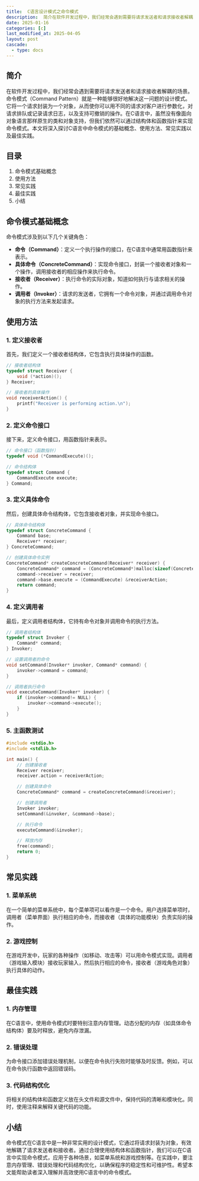 ```yaml
---
title:  C语言设计模式之命令模式
description:  简介在软件开发过程中，我们经常会遇到需要将请求发送者和请求接收者解耦的场景。命令模式（Command Pattern）就是一种能够很好地解决这一问题的设计模式。它将一个请求封装为一个对象，从而使你可以用不同的请求对客户进行参数化，对请求排队或记录请求日志，以及支持可撤销的操作。在C语言中，虽然没有像面向对象语言那样原生的类和对象支持，但我们依然可以通过结构体和函数指针来实现命令模式。本文将深入探讨C语言中命令模式的基础概念、使用方法、常见实践以及最佳实践。
date: 2025-01-16
categories: [c]
last_modified_at: 2025-04-05 
layout: post
cascade:
  - type: docs
---
```



## 简介
在软件开发过程中，我们经常会遇到需要将请求发送者和请求接收者解耦的场景。命令模式（Command Pattern）就是一种能够很好地解决这一问题的设计模式。它将一个请求封装为一个对象，从而使你可以用不同的请求对客户进行参数化，对请求排队或记录请求日志，以及支持可撤销的操作。在C语言中，虽然没有像面向对象语言那样原生的类和对象支持，但我们依然可以通过结构体和函数指针来实现命令模式。本文将深入探讨C语言中命令模式的基础概念、使用方法、常见实践以及最佳实践。

## 目录
1. 命令模式基础概念
2. 使用方法
3. 常见实践
4. 最佳实践
5. 小结

## 命令模式基础概念
命令模式涉及到以下几个关键角色：
- **命令（Command）**：定义一个执行操作的接口，在C语言中通常用函数指针来表示。
- **具体命令（ConcreteCommand）**：实现命令接口，封装一个接收者对象和一个操作，调用接收者的相应操作来执行命令。
- **接收者（Receiver）**：执行命令的实际对象，知道如何执行与请求相关的操作。
- **调用者（Invoker）**：请求的发送者，它拥有一个命令对象，并通过调用命令对象的执行方法来发起请求。

## 使用方法
### 1. 定义接收者
首先，我们定义一个接收者结构体，它包含执行具体操作的函数。
```c
// 接收者结构体
typedef struct Receiver {
    void (*action)();
} Receiver;

// 接收者的具体操作
void receiverAction() {
    printf("Receiver is performing action.\n");
}
```

### 2. 定义命令接口
接下来，定义命令接口，用函数指针来表示。
```c
// 命令接口（函数指针）
typedef void (*CommandExecute)();

// 命令结构体
typedef struct Command {
    CommandExecute execute;
} Command;
```

### 3. 定义具体命令
然后，创建具体命令结构体，它包含接收者对象，并实现命令接口。
```c
// 具体命令结构体
typedef struct ConcreteCommand {
    Command base;
    Receiver* receiver;
} ConcreteCommand;

// 创建具体命令实例
ConcreteCommand* createConcreteCommand(Receiver* receiver) {
    ConcreteCommand* command = (ConcreteCommand*)malloc(sizeof(ConcreteCommand));
    command->receiver = receiver;
    command->base.execute = (CommandExecute) &receiverAction;
    return command;
}
```

### 4. 定义调用者
最后，定义调用者结构体，它持有命令对象并调用命令的执行方法。
```c
// 调用者结构体
typedef struct Invoker {
    Command* command;
} Invoker;

// 设置调用者的命令
void setCommand(Invoker* invoker, Command* command) {
    invoker->command = command;
}

// 调用者执行命令
void executeCommand(Invoker* invoker) {
    if (invoker->command!= NULL) {
        invoker->command->execute();
    }
}
```

### 5. 主函数测试
```c
#include <stdio.h>
#include <stdlib.h>

int main() {
    // 创建接收者
    Receiver receiver;
    receiver.action = receiverAction;

    // 创建具体命令
    ConcreteCommand* command = createConcreteCommand(&receiver);

    // 创建调用者
    Invoker invoker;
    setCommand(&invoker, &command->base);

    // 执行命令
    executeCommand(&invoker);

    // 释放内存
    free(command);
    return 0;
}
```

## 常见实践
### 1. 菜单系统
在一个简单的菜单系统中，每个菜单项可以看作是一个命令。用户选择菜单项时，调用者（菜单界面）执行相应的命令，而接收者（具体的功能模块）负责实际的操作。

### 2. 游戏控制
在游戏开发中，玩家的各种操作（如移动、攻击等）可以用命令模式实现。调用者（游戏输入模块）接收玩家输入，然后执行相应的命令，接收者（游戏角色对象）执行具体的动作。

## 最佳实践
### 1. 内存管理
在C语言中，使用命令模式时要特别注意内存管理。动态分配的内存（如具体命令结构体）要及时释放，避免内存泄漏。

### 2. 错误处理
为命令接口添加错误处理机制，以便在命令执行失败时能够及时反馈。例如，可以在命令执行函数中返回错误码。

### 3. 代码结构优化
将相关的结构体和函数定义放在头文件和源文件中，保持代码的清晰和模块化。同时，使用注释来解释关键代码的功能。

## 小结
命令模式在C语言中是一种非常实用的设计模式，它通过将请求封装为对象，有效地解耦了请求发送者和接收者。通过合理使用结构体和函数指针，我们可以在C语言中实现命令模式，应用于各种场景，如菜单系统和游戏控制等。在实践中，要注意内存管理、错误处理和代码结构优化，以确保程序的稳定性和可维护性。希望本文能帮助读者深入理解并高效使用C语言中的命令模式。